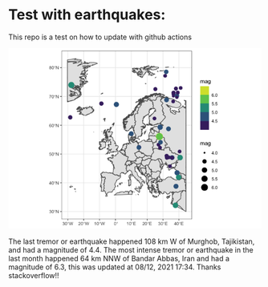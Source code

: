 <!-- README.md is generated from README.Rmd. Please edit that file -->

Test with earthquakes:
======================

This repo is a test on how to update with github actions

![](man/figures/README-unnamed-chunk-2-1.png)

The last tremor or earthquake happened 108 km W of Murghob, Tajikistan,
and had a magnitude of 4.4. The most intense tremor or earthquake in the
last month happened 64 km NNW of Bandar Abbas, Iran and had a magnitude
of 6.3, this was updated at 08/12, 2021 17:34. Thanks stackoverflow!!
